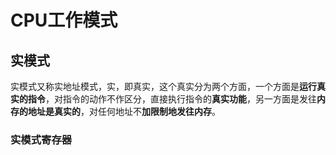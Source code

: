# CPU工作模式

## 实模式

实模式又称实地址模式，实，即真实，这个真实分为两个方面，一个方面是**运行真实的指令**，对指令的动作不作区分，直接执行指令的**真实功能**，另一方面是发往**内存的地址是真实的**，对任何地址不**加限制地发往内存**。

### 实模式寄存器

